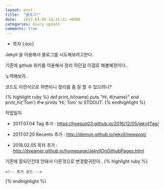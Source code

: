 ```yaml
---
layout: post
title:  "블로그!"
date:   2017-03-05 14:31:13 +0900
categories: diary update
comments: true
---
```

* 목차
{:toc}

Jekyll 을 이용해서 블로그를 시도해보려고한다. 

기존에 github 위키를 이용해서 정리 하던걸 이걸로 해볼예정이다..

노력해보자..

코드도 이런식으로 하면되니 정리를 좀 잘 할 수 있으려나?

{% highlight ruby %}
def print_hi(name)
  puts "Hi, #{name}"
end
print_hi('Tom')
#=> prints 'Hi, Tom' to STDOUT.
{% endhighlight %}

작업일지
- 2017.07.04 Tag 추가 :  https://hyesun03.github.io/2016/12/05/jekyllTag/

- 2017.07.20 Recents 추가 : http://demun.github.io/jekyll/newpost/

- 2018.02.05 목차 추가 : http://dveamer.github.io/homepage/JekyllOnGithubPages.html

기존에 잘되던건데 안돼서 다른것으로 변경함귀찬아..
    {% highlight ruby %}
</div>
  <!-- 추가 코드 -->
      </div>
    </div>
    
    <!-- 추가 코드 -->

<script type="text/javascript">
  $(document).ready(function(){
     var tag = null;
     $("h1,h2,h3,h4,h5,h6").not(".subtitle").not(".post-title").not(".index").each(function(i,item){
       tag = $(item).get(0).localName;
       $(item).attr("id","content_"+i);
       $("#toc").append('<a class="new'+tag+'" href="#content_'+i+'">'+$(this).text()+'</a></br>');
     });
 
     if(tag !=null ){
       $(".newh1").css("margin-left",0);
       $(".newh2").css("margin-left",20);
       $(".newh3").css("margin-left",40);
       $(".newh4").css("margin-left",60);
       $(".newh5").css("margin-left",80);
       $(".newh6").css("margin-left",100);
 
       $("#toc").attr('hidden', false);
     }
  });
 </script>
 <!-- 추가 코드 -->
 {% endhighlight %}